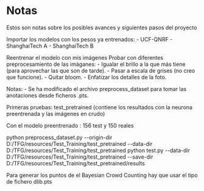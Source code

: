 # Notas
Estos son notas sobre los posibles avances y siguientes pasos del proyecto

Importar los modelos con los pesos ya entrenados:
    - UCF-QNRF
    - ShanghaiTech A
    - ShanghaiTech B

Reentrenar el modelo con mis imágenes
Probar con diferentes preprocesamiento de las imáganes:
    - Igualar el brillo a la que más tiene (para aprovechar las que son de tarde).
    - Pasar a escala de grises (no creo que funcione).
    - Quitar bloom.
    - Enfatizar los detalles de la foto.

Notas: 
    - Se ha modificado el archivo preprocess_dataset para tomar las anotaciones desde ficheros 
    .pts.

Primeras pruebas: test_pretrained (contiene los resultados con la neurona preentrenada y las imágenes en crudo)

Con el modelo preentrenado : 156 test y 150 reales

python preprocess_dataset.py --origin-dir D:/TFG/resources/Test_Training/test_pretrained --data-dir D:/TFG/resources/Test_Training/test_pretrained
python test.py --data-dir D:/TFG/resources/Test_Training/test_pretrained --save-dir D:/TFG/resources/Test_Training/test_pretrained/results

Para generar los puntos de el Bayesian Crowd Counting hay que usar el tipo de fichero dlib.pts